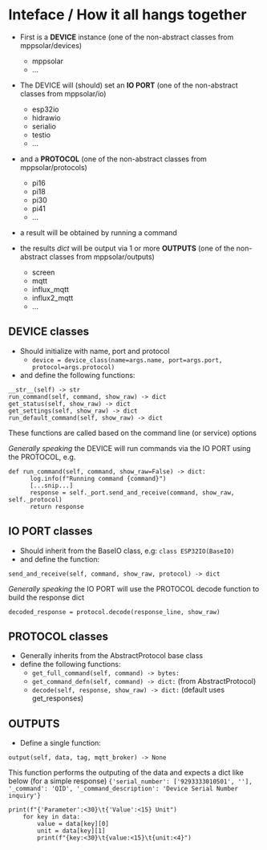 # Inteface / How it all hangs together #

* First is a **DEVICE** instance (one of the non-abstract classes from mppsolar/devices)
    * mppsolar
    * ...

* The DEVICE will (should) set an **IO PORT** (one of the non-abstract classes from mppsolar/io)
    * esp32io
    * hidrawio
    * serialio
    * testio
    * ...

* and a **PROTOCOL** (one of the non-abstract classes from mppsolar/protocols)
    * pi16
    * pi18
    * pi30
    * pi41
    * ...

* a result will be obtained by running a command
* the results *dict* will be output via 1 or more **OUTPUTS** (one of the non-abstract classes from mppsolar/outputs)
    * screen
    * mqtt
    * influx_mqtt
    * influx2_mqtt
    * ...

## DEVICE classes ##
* Should initialize with name, port and protocol
    * `device = device_class(name=args.name, port=args.port, protocol=args.protocol)`
* and define the following functions:
```
__str__(self) -> str
run_command(self, command, show_raw) -> dict
get_status(self, show_raw) -> dict
get_settings(self, show_raw) -> dict
run_default_command(self, show_raw) -> dict
```

These functions are called based on the command line (or service) options

_Generally speaking_ the DEVICE will run commands via the IO PORT using the PROTOCOL, e.g.
```
def run_command(self, command, show_raw=False) -> dict:
      log.info(f"Running command {command}")
      [...snip...]
      response = self._port.send_and_receive(command, show_raw, self._protocol)
      return response
```



## IO PORT classes ##
* Should inherit from the BaseIO class, e.g: `class ESP32IO(BaseIO)`
* and define the function:
```
send_and_receive(self, command, show_raw, protocol) -> dict
```
_Generally speaking_ the IO PORT will use the PROTOCOL decode function to build the response dict
```
decoded_response = protocol.decode(response_line, show_raw)
```


## PROTOCOL classes ##
* Generally inherits from the AbstractProtocol base class
* define the following functions:
    * `get_full_command(self, command) -> bytes:`
    * `get_command_defn(self, command) -> dict:` (from AbstractProtocol)
    * `decode(self, response, show_raw) -> dict:` (default uses get_responses)


## OUTPUTS ##
* Define a single function:
```
output(self, data, tag, mqtt_broker) -> None
```
This function performs the outputing of the data and expects a dict like below (for a simple response)
`{'serial_number': ['9293333010501', ''], '_command': 'QID', '_command_description': 'Device Serial Number inquiry'}`

```
print(f"{'Parameter':<30}\t{'Value':<15} Unit")
    for key in data:
        value = data[key][0]
        unit = data[key][1]
        print(f"{key:<30}\t{value:<15}\t{unit:<4}")
```
